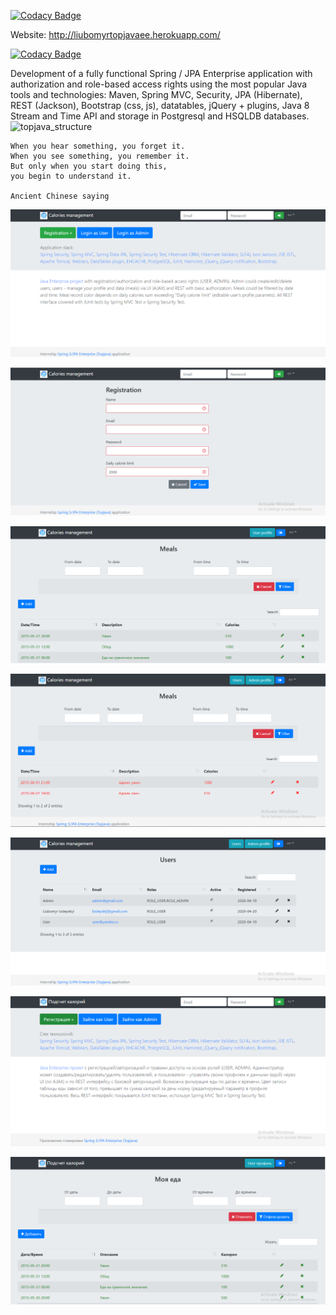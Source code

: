 
[![Codacy Badge](https://api.codacy.com/project/badge/Grade/a483d38e028f4deb86058d41865c2729)](https://app.codacy.com/manual/Liubomyr17/TopJava_Enterprise?utm_source=github.com&utm_medium=referral&utm_content=Liubomyr17/TopJava_Enterprise&utm_campaign=Badge_Grade_Dashboard)

Website: http://liubomyrtopjavaee.herokuapp.com/

[![Codacy Badge](https://api.codacy.com/project/badge/Grade/006cd39aef9142ae92093f58346654ba)](https://www.codacy.com/manual/Liubomyr17/TopJava_Enterprise?utm_source=github.com&amp;utm_medium=referral&amp;utm_content=Liubomyr17/TopJava_Enterprise&amp;utm_campaign=Badge_Grade)

Development of a fully functional Spring / JPA Enterprise application with authorization and role-based access rights using the most popular Java tools and technologies: Maven, Spring MVC, Security, JPA (Hibernate), REST (Jackson), Bootstrap (css, js), datatables, jQuery + plugins, Java 8 Stream and Time API and storage in Postgresql and HSQLDB databases.
![topjava_structure](https://user-images.githubusercontent.com/13649199/27433714-8294e6fe-575e-11e7-9c41-7f6e16c5ebe5.jpg)

    When you hear something, you forget it.
    When you see something, you remember it.
    But only when you start doing this,
    you begin to understand it.
    
    Ancient Chinese saying


![topjava_structure](src/main/webapp/resources/images/Capture1.PNG)

![topjava_structure](src/main/webapp/resources/images/Capture2.PNG)

![topjava_structure](src/main/webapp/resources/images/Capture3.PNG)

![topjava_structure](src/main/webapp/resources/images/Capture4.PNG)

![topjava_structure](src/main/webapp/resources/images/Capture5.PNG)

![topjava_structure](src/main/webapp/resources/images/Capture6.PNG)

![topjava_structure](src/main/webapp/resources/images/Capture7.PNG)
